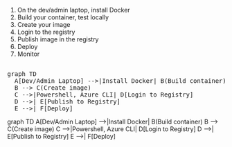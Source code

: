1. On the dev/admin laptop, install Docker
2. Build your container, test locally
3. Create your image
4. Login to the registry
5. Publish image in the registry
6. Deploy
7. Monitor

<pre>

graph TD
  A[Dev/Admin Laptop] -->|Install Docker| B(Build container)
  B --> C(Create image)
  C -->|Powershell, Azure CLI| D[Login to Registry]
  D -->| E[Publish to Registry]
  E -->| F[Deploy]
</pre>


graph TD
  A[Dev/Admin Laptop] -->|Install Docker| B(Build container)
  B --> C(Create image)
  C -->|Powershell, Azure CLI| D[Login to Registry]
  D -->| E[Publish to Registry]
  E -->| F[Deploy]
